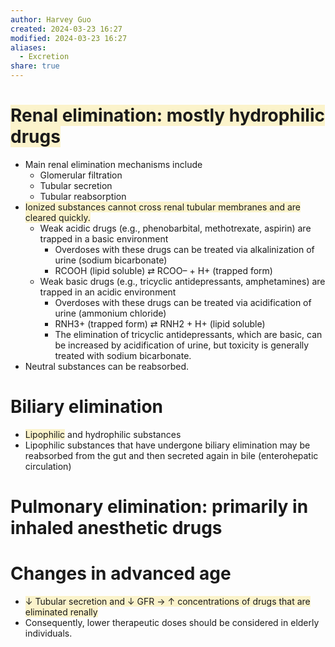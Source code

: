 ```yaml
---
author: Harvey Guo
created: 2024-03-23 16:27
modified: 2024-03-23 16:27
aliases:
  - Excretion
share: true
---
```

# <span style="background:rgba(240, 200, 0, 0.2)">Renal elimination: mostly hydrophilic drugs</span>
- Main renal elimination mechanisms include
	- Glomerular filtration 
	- Tubular secretion 
	- Tubular reabsorption 
- <span style="background:rgba(240, 200, 0, 0.2)">Ionized substances cannot cross renal tubular membranes and are cleared quickly.</span>
	- Weak acidic drugs (e.g., phenobarbital, methotrexate, aspirin) are trapped in a basic environment
		- Overdoses with these drugs can be treated via alkalinization of urine (sodium bicarbonate)
		- RCOOH (lipid soluble) ⇄ RCOO– + H+ (trapped form)
	- Weak basic drugs (e.g., tricyclic antidepressants, amphetamines) are trapped in an acidic environment
		- Overdoses with these drugs can be treated via acidification of urine (ammonium chloride)
		- RNH3+ (trapped form) ⇄ RNH2 + H+ (lipid soluble)
		- The elimination of tricyclic antidepressants, which are basic, can be increased by acidification of urine, but toxicity is generally treated with sodium bicarbonate. 
- Neutral substances can be reabsorbed.
# Biliary elimination 
- <span style="background:rgba(240, 200, 0, 0.2)">Lipophilic</span> and hydrophilic substances 
- Lipophilic substances that have undergone biliary elimination may be reabsorbed from the gut and then secreted again in bile (enterohepatic circulation) 
# Pulmonary elimination: primarily in inhaled anesthetic drugs
# Changes in advanced age
- <span style="background:rgba(240, 200, 0, 0.2)">↓ Tubular secretion and ↓ GFR → ↑ concentrations of drugs that are eliminated renally</span>
- Consequently, lower therapeutic doses should be considered in elderly individuals.